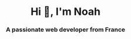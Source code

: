 <h1 align="center">Hi 👋, I'm Noah</h1>
<h3 align="center">A passionate web developer from France</h3>
